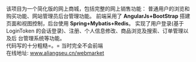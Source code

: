 该项目为一个简化版的网上商城，包括完整的网上销售功能：
普通用户的浏览和购买功能、网站管理员后台管理功能。
前端采用了 **AngularJs+BootStrap** 搭建页面和视图控制，后台使用 **Spring+Mybatis+Redis**。
实现了用户登录(基于 LoginToken 的会话登录)、注册、个人信息修改、商品浏览及搜索、订单管理以及后
台管理系统等功能。  
代码写的十分粗糙=。= 当时完全不会前端  
在线地址: www.aliangseu.cn/webmarket
